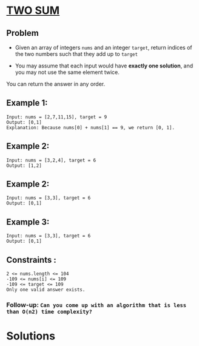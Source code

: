 # [TWO SUM](https://leetcode.com/problems/two-sum/)

## Problem

- Given an array of integers `nums` and an integer `target`, return indices of the two numbers such that they add up to `target`

- You may assume that each input would have **exactly one solution**, and you may not use the same element twice.

You can return the answer in any order.

## Example 1:

```
Input: nums = [2,7,11,15], target = 9
Output: [0,1]
Explanation: Because nums[0] + nums[1] == 9, we return [0, 1].
```

## Example 2:

```
Input: nums = [3,2,4], target = 6
Output: [1,2]
```

## Example 2:

```
Input: nums = [3,3], target = 6
Output: [0,1]
```

## Example 3:

```
Input: nums = [3,3], target = 6
Output: [0,1]
```

## Constraints :

```
2 <= nums.length <= 104
-109 <= nums[i] <= 109
-109 <= target <= 109
Only one valid answer exists.
```

### Follow-up: `Can you come up with an algorithm that is less than O(n2) time complexity?`

# Solutions

